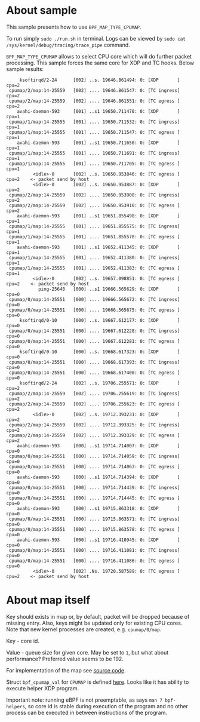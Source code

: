 # About sample

This sample presents how to use `BPF_MAP_TYPE_CPUMAP`.

To run simply `sudo ./run.sh` in terminal.
Logs can be viewed by `sudo cat /sys/kernel/debug/tracing/trace_pipe` command.

`BPF_MAP_TYPE_CPUMAP` allows to select CPU core which will do further packet processing.
This sample forces the same core for XDP and TC hooks. Below sample results:
```
     ksoftirqd/2-24      [002] ..s. 19646.861494: 0: [XDP       ] cpu=2
 cpumap/2/map:14-25559   [002] .... 19646.861547: 0: [TC ingress] cpu=2
 cpumap/2/map:14-25559   [002] .... 19646.861551: 0: [TC egress ] cpu=2
    avahi-daemon-593     [001] ..s1 19650.711470: 0: [XDP       ] cpu=1
 cpumap/1/map:14-25555   [001] .... 19650.711532: 0: [TC ingress] cpu=1
 cpumap/1/map:14-25555   [001] .... 19650.711547: 0: [TC egress ] cpu=1
    avahi-daemon-593     [001] ..s1 19650.711650: 0: [XDP       ] cpu=1
 cpumap/1/map:14-25555   [001] .... 19650.711691: 0: [TC ingress] cpu=1
 cpumap/1/map:14-25555   [001] .... 19650.711705: 0: [TC egress ] cpu=1
          <idle>-0       [002] ..s. 19650.953846: 0: [TC egress ] cpu=2    <- packet send by host
          <idle>-0       [002] ..s. 19650.953887: 0: [XDP       ] cpu=2
 cpumap/2/map:14-25559   [002] .... 19650.953908: 0: [TC ingress] cpu=2
 cpumap/2/map:14-25559   [002] .... 19650.953910: 0: [TC egress ] cpu=2
    avahi-daemon-593     [001] ..s1 19651.855498: 0: [XDP       ] cpu=1
 cpumap/1/map:14-25555   [001] .... 19651.855575: 0: [TC ingress] cpu=1
 cpumap/1/map:14-25555   [001] .... 19651.855578: 0: [TC egress ] cpu=1
    avahi-daemon-593     [001] ..s1 19652.411345: 0: [XDP       ] cpu=1
 cpumap/1/map:14-25555   [001] .... 19652.411380: 0: [TC ingress] cpu=1
 cpumap/1/map:14-25555   [001] .... 19652.411383: 0: [TC egress ] cpu=1
          <idle>-0       [002] ..s. 19657.098851: 0: [TC egress ] cpu=2    <- packet send by host
            ping-25648   [000] ..s1 19666.565629: 0: [XDP       ] cpu=0
 cpumap/0/map:14-25551   [000] .... 19666.565672: 0: [TC ingress] cpu=0
 cpumap/0/map:14-25551   [000] .... 19666.565675: 0: [TC egress ] cpu=0
     ksoftirqd/0-10      [000] ..s. 19667.612177: 0: [XDP       ] cpu=0
 cpumap/0/map:14-25551   [000] .... 19667.612228: 0: [TC ingress] cpu=0
 cpumap/0/map:14-25551   [000] .... 19667.612281: 0: [TC egress ] cpu=0
     ksoftirqd/0-10      [000] ..s. 19668.617323: 0: [XDP       ] cpu=0
 cpumap/0/map:14-25551   [000] .... 19668.617393: 0: [TC ingress] cpu=0
 cpumap/0/map:14-25551   [000] .... 19668.617400: 0: [TC egress ] cpu=0
     ksoftirqd/2-24      [002] ..s. 19706.255571: 0: [XDP       ] cpu=2
 cpumap/2/map:14-25559   [002] .... 19706.255619: 0: [TC ingress] cpu=2
 cpumap/2/map:14-25559   [002] .... 19706.255623: 0: [TC egress ] cpu=2
          <idle>-0       [002] ..s. 19712.393231: 0: [XDP       ] cpu=2
 cpumap/2/map:14-25559   [002] .... 19712.393325: 0: [TC ingress] cpu=2
 cpumap/2/map:14-25559   [002] .... 19712.393329: 0: [TC egress ] cpu=2
    avahi-daemon-593     [000] ..s1 19714.714007: 0: [XDP       ] cpu=0
 cpumap/0/map:14-25551   [000] .... 19714.714059: 0: [TC ingress] cpu=0
 cpumap/0/map:14-25551   [000] .... 19714.714063: 0: [TC egress ] cpu=0
    avahi-daemon-593     [000] ..s1 19714.714394: 0: [XDP       ] cpu=0
 cpumap/0/map:14-25551   [000] .... 19714.714439: 0: [TC ingress] cpu=0
 cpumap/0/map:14-25551   [000] .... 19714.714445: 0: [TC egress ] cpu=0
    avahi-daemon-593     [000] ..s1 19715.863318: 0: [XDP       ] cpu=0
 cpumap/0/map:14-25551   [000] .... 19715.863571: 0: [TC ingress] cpu=0
 cpumap/0/map:14-25551   [000] .... 19715.863578: 0: [TC egress ] cpu=0
    avahi-daemon-593     [000] ..s1 19716.410945: 0: [XDP       ] cpu=0
 cpumap/0/map:14-25551   [000] .... 19716.411081: 0: [TC ingress] cpu=0
 cpumap/0/map:14-25551   [000] .... 19716.411086: 0: [TC egress ] cpu=0
          <idle>-0       [002] .Ns. 19720.587589: 0: [TC egress ] cpu=2    <- packet send by host
```

# About map itself

Key should exists in map or, by default, packet will be dropped because of missing entry. Also,
keys might be updated only for existing CPU cores. Note that new kernel processes are created,
e.g. `cpumap/0/map`.

Key - core id.

Value - queue size for given core. May be set to `1`, but what about performance? Preferred value
seems to be 192.

For implementation of the map see [source code](https://github.com/torvalds/linux/blob/master/kernel/bpf/cpumap.c).

Struct `bpf_cpumap_val` for `CPUMAP` is defined [here](https://github.com/torvalds/linux/blob/e138138003eb3b3d06cc91cf2e8c5dec77e2a31e/include/uapi/linux/bpf.h#L4489).
Looks like it has ability to execute helper XDP program.

Important note: running eBPF is not preemptable, as says `man 7 bpf-helpers`, so core id is stable
during execution of the program and no other process can be executed in between instructions of
the program.
